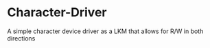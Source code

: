# Character-Driver
A simple character device driver as a LKM that allows for R/W in both directions
